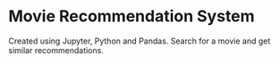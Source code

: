 # Movie Recommendation System

Created using Jupyter, Python and Pandas. Search for a movie and get similar recommendations. 